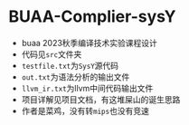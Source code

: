 # BUAA-Complier-sysY
* buaa 2023秋季编译技术实验课程设计
* 代码见`src`文件夹
* `testfile.txt`为`SysY`源代码
* `out.txt`为语法分析的输出文件
* `llvm_ir.txt`为llvm中间代码输出文件
* 项目详解见项目文档，有这堆屎山的诞生思路
* 作者是菜鸡，没有转`mips`也没有竞速
